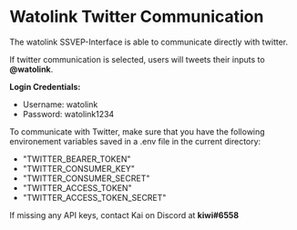 # Watolink Twitter Communication

The watolink SSVEP-Interface is able to communicate directly with twitter.

If twitter communication is selected, users will tweets their inputs to **@watolink**.

**Login Credentials:**

- Username: watolink
- Password: watolink1234

To communicate with Twitter, make sure that you have the following environement variables saved in a .env file in the current directory:

- "TWITTER_BEARER_TOKEN"
- "TWITTER_CONSUMER_KEY"
- "TWITTER_CONSUMER_SECRET"
- "TWITTER_ACCESS_TOKEN"
- "TWITTER_ACCESS_TOKEN_SECRET"

If missing any API keys, contact Kai on Discord at **kiwi#6558**
